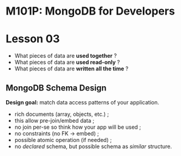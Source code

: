 # M101P: MongoDB for Developers

# Lesson 03

* What pieces of data are **used together** ?
* What pieces  of data are **used read-only** ?
* What pieces  of data are **written all the time** ?


 ## MongoDB Schema Design
 
**Design goal:** match data access patterns of your application.

* rich documents (array, objects, etc.) ;
* this allow pre-join/embed data ;
* no join per-se so think how your app will be used ;
* no constraints (no FK → embed) ;
* possible atomic operation (if needed) ;
* no _declared_ schema, but possible schema as _similar_ structure.

